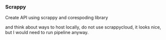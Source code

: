 ### Scrappy 

Create API using scrappy and corespoding library 

and think about ways to host locally, do not use scrappycloud, it looks nice, but I would need to run pipeline anyway.